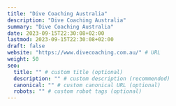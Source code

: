 ```yaml
---
title: "Dive Coaching Australia"
description: "Dive Coaching Australia"
summary: "Dive Coaching Australia"
date: 2023-09-15T22:30:08+02:00
lastmod: 2023-09-15T22:30:08+02:00
draft: false
website: "https://www.divecoaching.com.au/" # URL
weight: 50
seo:
  title: "" # custom title (optional)
  description: "" # custom description (recommended)
  canonical: "" # custom canonical URL (optional)
  robots: "" # custom robot tags (optional)
---
```

